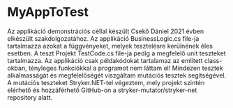 # MyAppToTest
Az applikáció demonstrációs céllal készült Csekő Dániel 2021 évben elkészült szakdolgozatához.
Az applikáció BusinessLogic.cs file-ja tartalmazza azokat a függvényeket, melyek tesztelésre kerülnének éles esetben.
A teszt Projekt TestCode.cs file-ja pedig a megfelelő unit teszteket tartalmazza.
Az applikáció csak példakódokat tartalamaz az említett class-okban, tényleges funkciókkal a programot nem láttam el!
Mindezen tesztek alkalmasságát és megfelelőségét viszgáltam mutációs tesztek segítségével.
A mutációs teszteket Stryker.NET-tel végeztem, mely projekt szintén elérhető és hozzáférhető GitHub-on a stryker-mutator/stryker-net repository alatt.
